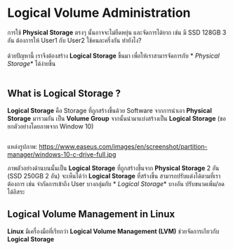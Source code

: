# Logical Volume Administration

การใช้ **Physical Storage** ตรงๆ นั้นอาจจะไม่ยืดหยุ่น และจัดการได้ยาก เช่น มี SSD 128GB 3 อัน ต้องการให้ User1 กับ User2
ใช้คนละครึ่งกัน ทำยังไง?<br><br> ด้วยปัญหานี้ เราจึงต้องสร้าง **Logical Storage** ขึ้นมา เพื่อให้เราสามารจัดการกับ *
*Physical Storage** ได้ง่ายขึ้น <br><br>

## What is Logical Storage ?

**Logical Storage** คือ Storage ที่ถูกสร้างขึ้นด้วย Software จากการนำเอา **Physical Storage** มารวมกัน เป็น **Volume
Group** จากนั้นนำมาแบ่งสร้างเป็น **Logical Storage** (ขอยกตัวอย่างโดยภาพจาก Window 10)

<img alt="" src="https://www.easeus.com/images/en/screenshot/partition-manager/windows-10-c-drive-full.jpg">

แหล่งรูปภาพ: https://www.easeus.com/images/en/screenshot/partition-manager/windows-10-c-drive-full.jpg

ภาพตัวอย่างด้านบนนั้นเป็น **Logical Storage** ที่ถูกสร้างขึ้นจาก **Physical Storage** 2 อัน (SSD 250GB 2 อัน)
จะเห็นได้ว่า **Logical Storage** ที่สร้างขึ้น สามารถปรับแต่งได้ตามที่เราต้องการ เช่น จำกัดการเข้าถึง User บางกลุ่มกับ *
*Logical Storage** บางอัน ปรับขนาดเพิ่ม/ลด ได้อิสระ

## Logical Volume Management in Linux

**Linux** มีเครื่องมือที่เรียกว่า **Logical Volume Management (LVM)** ช่วยจัดการเกียวกับ **Logical Storage**

<br>
<img  src="https://www.cyberciti.biz/media/new/faq/2018/08/Shows-information-about-available-LVM-logical-volumes.png" alt="">

